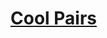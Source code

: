 # [Cool Pairs](https://app.codesignal.com/python-arcade/complexity-of-comprehension/a6DD4JaT2moH22XTf/)
